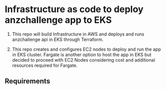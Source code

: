 Infrastructure as code to deploy anzchallenge app to EKS
=============

1. This repo will build Infrastructure in AWS and deploys and runs anzchallenge api in EKS through Terraform.

2. This repo creates and configures EC2 nodes to deploy and run the app in EKS cluster. Fargate is another option to host the app in EKS but decided to proceed with EC2 Nodes considering cost and additional resources required for Fargate.

Requirements
---------

